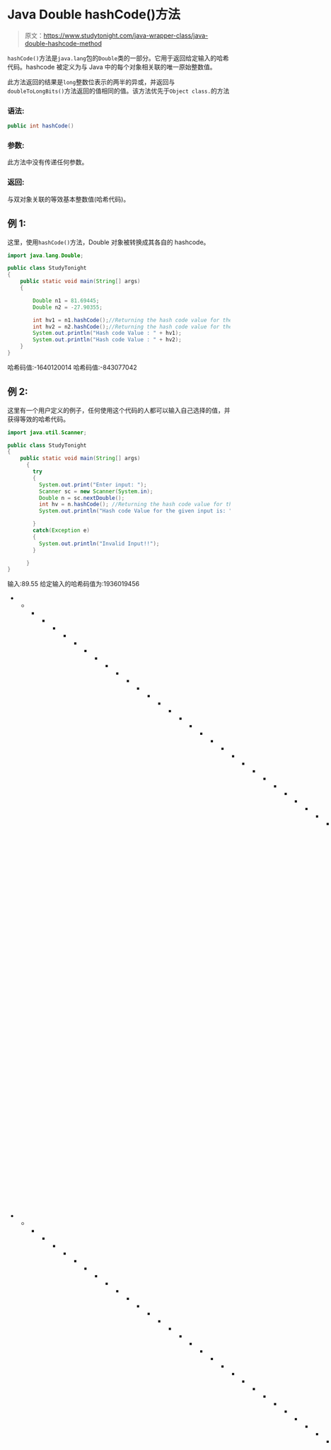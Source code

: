 # Java Double hashCode()方法

> 原文：<https://www.studytonight.com/java-wrapper-class/java-double-hashcode-method>

`hashCode()`方法是`java.lang`包的`Double`类的一部分。它用于返回给定输入的哈希代码。hashcode 被定义为与 Java 中的每个对象相关联的唯一原始整数值。

此方法返回的结果是`long`整数位表示的两半的异或，并返回与`doubleToLongBits()`方法返回的值相同的值。该方法优先于`Object class.`的方法

### 语法:

```java
public int hashCode() 
```

### 参数:

此方法中没有传递任何参数。

### 返回:

与双对象关联的等效基本整数值(哈希代码)。

## 例 1:

这里，使用`hashCode()`方法，Double 对象被转换成其各自的 hashcode。

```java
import java.lang.Double;

public class StudyTonight
{  
    public static void main(String[] args)  
    {  

        Double n1 = 81.69445;
        Double n2 = -27.90355;

        int hv1 = n1.hashCode();//Returning the hash code value for the object n1
        int hv2 = n2.hashCode();//Returning the hash code value for the object n2
        System.out.println("Hash code Value : " + hv1);
        System.out.println("Hash code Value : " + hv2);  
    }  
} 
```

哈希码值:-1640120014
哈希码值:-843077042

## 例 2:

这里有一个用户定义的例子，任何使用这个代码的人都可以输入自己选择的值，并获得等效的哈希代码。

```java
import java.util.Scanner;  

public class StudyTonight
{  
    public static void main(String[] args)
      {  
        try
        {
          System.out.print("Enter input: ");  
          Scanner sc = new Scanner(System.in);         
          Double n = sc.nextDouble();  
          int hv = n.hashCode(); //Returning the hash code value for the object 
          System.out.println("Hash code Value for the given input is: " + hv);

        }
        catch(Exception e)
        {
          System.out.println("Invalid Input!!");
        }

      }  
} 
```

输入:89.55
给定输入的哈希码值为:1936019456
* * * * * * * * * * * * * * * * * * * * * * * * * * * * * * * * * * * * * * * * * * * * * * * * * * *输入:-77.09
给定输入的哈希码值为:1326411060
* * * * * * * * * * * * * * * * * * * * * * * * * * * * * * * * * * * * * * * * * * * * * * * * * * * * * * * * * * * * * * * * * * * * * *输入:0x556
无效输入！

## 实时示例:

在这里，您可以测试实时代码示例。您可以为不同的值执行示例，甚至可以编辑和编写您的示例来测试 Java 代码。

* * *

* * *